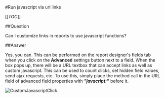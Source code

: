 #Run javascript via url links

[[_TOC_]]

##Question

Can I customize links in reports to use javascript functions?

##Answer

Yes, you can. This can be performed on the report designer's fields tab when you click on the **Advanced** settings button next to a field. When the box pops up, there will be a URL textbox that can accept links as well as custom javascript. This can be used to count clicks, set hidden field values, send ajax requests, etc. To use this, simply place the method call in the URL field of advanced field properties with _**"javacript:"**_ before it.


![CustomJavascriptClick](http://wiki.izenda.us/FAQ/FAQ/custom_javascript_click.png)
